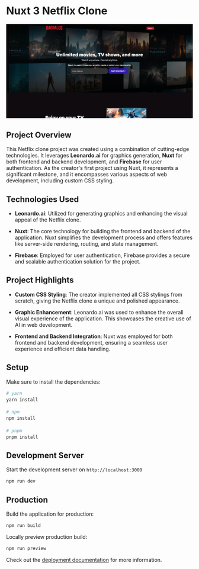 
# Nuxt 3 Netflix Clone

![Netflix Clone](https://github.com/DaedalusHatak/nuxt-netflix/blob/master/Daedalus.png)

## Project Overview

This Netflix clone project was created using a combination of cutting-edge technologies. It leverages **Leonardo.ai** for graphics generation, **Nuxt** for both frontend and backend development, and **Firebase** for user authentication. As the creator's first project using Nuxt, it represents a significant milestone, and it encompasses various aspects of web development, including custom CSS styling.

## Technologies Used

-   **Leonardo.ai**: Utilized for generating graphics and enhancing the visual appeal of the Netflix clone.
    
-   **Nuxt**: The core technology for building the frontend and backend of the application. Nuxt simplifies the development process and offers features like server-side rendering, routing, and state management.
    
-   **Firebase**: Employed for user authentication, Firebase provides a secure and scalable authentication solution for the project.
    

## Project Highlights

-   **Custom CSS Styling**: The creator implemented all CSS stylings from scratch, giving the Netflix clone a unique and polished appearance.
    
-   **Graphic Enhancement**: Leonardo.ai was used to enhance the overall visual experience of the application. This showcases the creative use of AI in web development.
    
-   **Frontend and Backend Integration**: Nuxt was employed for both frontend and backend development, ensuring a seamless user experience and efficient data handling.


## Setup

Make sure to install the dependencies:

```bash
# yarn
yarn install

# npm
npm install

# pnpm
pnpm install
```

## Development Server

Start the development server on `http://localhost:3000`

```bash
npm run dev
```

## Production

Build the application for production:

```bash
npm run build
```

Locally preview production build:

```bash
npm run preview
```

Check out the [deployment documentation](https://nuxt.com/docs/getting-started/deployment) for more information.
